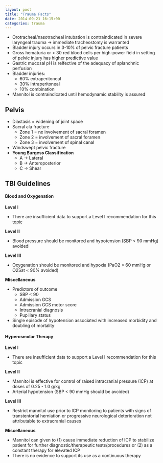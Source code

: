 ```yaml
---
layout: post
title: "Trauma Facts"
date: 2014-09-21 16:15:00
categories: trauma
---
```


* Orotracheal/nasotracheal intubation is contraindicated in severe laryngeal trauma -> immediate tracheostomy is warranted
* Bladder injury occurs in 3-10% of pelvic fracture patients
* Gross hematuria or &gt; 30 red blood cells per high-power field in setting of pelvic injury has higher predictive value
* Gastric mucosal pH is relfective of the adequacy of splanchnic perfusion
* Bladder injuries:
  * 60% extraperitoneal
  * 30% intraperitoneal
  * 10% combination
* Mannitol is contraindicated until hemodynamic stability is assured

## Pelvis

* Diastasis = widening of joint space
* Sacral ala fracture
  * Zone 1 = no involvement of sacral foramen
  * Zone 2 = involvement of sacral foramen
  * Zone 3 = involvement of spinal canal
* Windswept pelvic fracture
* **Young Burgess Classification**
  * A &#8594; Lateral
  * B &#8594; Anteroposterior
  * C &#8594; Shear

## TBI Guidelines

#### Blood and Oxygenation
 
**Level I**

* There are insufficient data to support a Level I recommendation for this topic
 
**Level II**

* Blood pressure should be monitored and hypotension (SBP < 90 mmHg) avoided
 
**Level III**

* Oxygenation should be monitored and hypoxia (PaO2 < 60 mmHg or O2Sat < 90% avoided)
 
 
**Miscellaneous**
 
* Predictors of outcome
  * SBP &lt; 90
  * Admission GCS
  * Admission GCS motor score
  * Intracranial diagnosis
  * Pupillary status
* Single episode of hypotension associated with increased morbidity and doubling of mortality
 
#### Hyperosmolar Therapy
 
**Level I**
 
* There are insufficient data to support a Level I recommendation for this topic
 
**Level II**
 
* Mannitol is effective for control of raised intracranial pressure (ICP) at doses of 0.25 - 1.0 g/kg
* Arterial hypotension (SBP &lt; 90 mmHg should be avoided)
 
**Level III**
 
* Restrict mannitol use prior to ICP monitoring to patients with signs of transtentorial herniation or progressive neurological deterioration not attributable to extracranial causes
 
**Miscellaneous**
 
* Mannitol can given to (1) cause immediate reduction of ICP to stabilize patient for further diagnostic/therapeutic tests/procedures or (2) as a constant therapy for elevated ICP
* There is no evidence to support its use as a continuous therapy